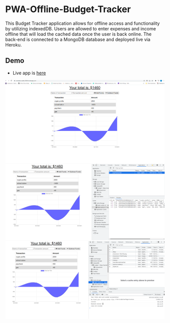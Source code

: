# PWA-Offline-Budget-Tracker
This Budget Tracker application allows for offline access and functionality by utilizing indexedDB. Users are allowed to enter expenses and income offline that will load the cached data once the user is back online. The back-end is connected to a MongoDB database and deployed live via Heroku.

## Demo
- Live app is [here](https://nameless-castle-20964.herokuapp.com/)

![alt text](public/images/pwa-1.png)
![alt text](public/images/pwa-2.png)
![alt text](public/images/pwa-3.png)


